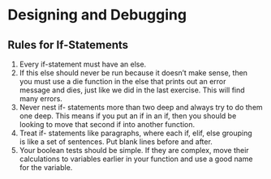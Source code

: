 # Designing and Debugging

## Rules for If-Statements
1. Every if-statement must have an else.<br>
2. If this else should never be run because it doesn’t make sense, then<br>
you must use a die function in the else that prints out an error <br>
message and dies, just like we did in the last exercise. This will find<br>
many errors.<br>
3. Never nest if- statements more than two deep and always try to do them
<br> one deep. This means if you put an if in an if, then you should be<br>
looking to move that second if into another function.<br>
4. Treat if- statements like paragraphs, where each if, elif, else grouping
 <br>is like a set of sentences. Put blank lines before and after.<br>
5. Your boolean tests should be simple. If they are complex, move their<br>
calculations to variables earlier in your function and use a good name<br>
for the variable.<br>
